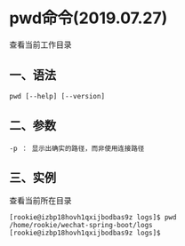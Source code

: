 # pwd命令(2019.07.27)

查看当前工作目录

## 一、语法

`pwd [--help] [--version]`

## 二、参数

```
-p ： 显示出确实的路径，而非使用连接路径
```

## 三、实例

查看当前所在目录

```
[rookie@izbp18hovh1qxijbodbas9z logs]$ pwd
/home/rookie/wechat-spring-boot/logs
[rookie@izbp18hovh1qxijbodbas9z logs]$
```